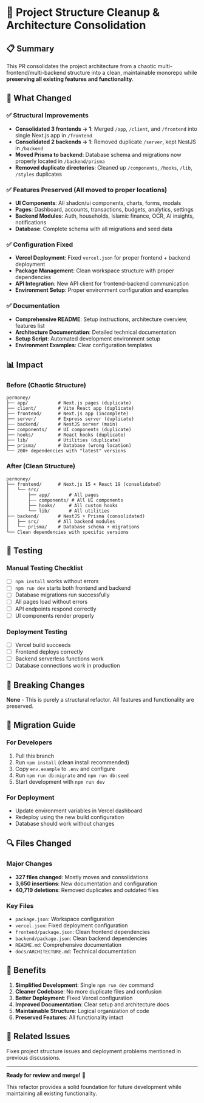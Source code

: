 # 🚀 Project Structure Cleanup & Architecture Consolidation

## 📋 Summary

This PR consolidates the project architecture from a chaotic multi-frontend/multi-backend structure into a clean, maintainable monorepo while **preserving all existing features and functionality**.

## 🎯 What Changed

### ✅ **Structural Improvements**
- **Consolidated 3 frontends → 1**: Merged `/app`, `/client`, and `/frontend` into single Next.js app in `/frontend`
- **Consolidated 2 backends → 1**: Removed duplicate `/server`, kept NestJS in `/backend`
- **Moved Prisma to backend**: Database schema and migrations now properly located in `/backend/prisma`
- **Removed duplicate directories**: Cleaned up `/components`, `/hooks`, `/lib`, `/styles` duplicates

### ✅ **Features Preserved** (All moved to proper locations)
- **UI Components**: All shadcn/ui components, charts, forms, modals
- **Pages**: Dashboard, accounts, transactions, budgets, analytics, settings
- **Backend Modules**: Auth, households, Islamic finance, OCR, AI insights, notifications
- **Database**: Complete schema with all migrations and seed data

### ✅ **Configuration Fixed**
- **Vercel Deployment**: Fixed `vercel.json` for proper frontend + backend deployment
- **Package Management**: Clean workspace structure with proper dependencies
- **API Integration**: New API client for frontend-backend communication
- **Environment Setup**: Proper environment configuration and examples

### ✅ **Documentation**
- **Comprehensive README**: Setup instructions, architecture overview, features list
- **Architecture Documentation**: Detailed technical documentation
- **Setup Script**: Automated development environment setup
- **Environment Examples**: Clear configuration templates

## 📊 Impact

### Before (Chaotic Structure)
```
permoney/
├── app/           # Next.js pages (duplicate)
├── client/        # Vite React app (duplicate)
├── frontend/      # Next.js app (incomplete)
├── server/        # Express server (duplicate)
├── backend/       # NestJS server (main)
├── components/    # UI components (duplicate)
├── hooks/         # React hooks (duplicate)
├── lib/           # Utilities (duplicate)
├── prisma/        # Database (wrong location)
└── 200+ dependencies with "latest" versions
```

### After (Clean Structure)
```
permoney/
├── frontend/      # Next.js 15 + React 19 (consolidated)
│   └── src/
│       ├── app/       # All pages
│       ├── components/ # All UI components
│       ├── hooks/     # All custom hooks
│       └── lib/       # All utilities
├── backend/       # NestJS + Prisma (consolidated)
│   ├── src/       # All backend modules
│   └── prisma/    # Database schema + migrations
└── Clean dependencies with specific versions
```

## 🧪 Testing

### Manual Testing Checklist
- [ ] `npm install` works without errors
- [ ] `npm run dev` starts both frontend and backend
- [ ] Database migrations run successfully
- [ ] All pages load without errors
- [ ] API endpoints respond correctly
- [ ] UI components render properly

### Deployment Testing
- [ ] Vercel build succeeds
- [ ] Frontend deploys correctly
- [ ] Backend serverless functions work
- [ ] Database connections work in production

## 🚨 Breaking Changes

**None** - This is purely a structural refactor. All features and functionality are preserved.

## 📝 Migration Guide

### For Developers
1. Pull this branch
2. Run `npm install` (clean install recommended)
3. Copy `env.example` to `.env` and configure
4. Run `npm run db:migrate` and `npm run db:seed`
5. Start development with `npm run dev`

### For Deployment
- Update environment variables in Vercel dashboard
- Redeploy using the new build configuration
- Database should work without changes

## 🔍 Files Changed

### Major Changes
- **327 files changed**: Mostly moves and consolidations
- **3,650 insertions**: New documentation and configuration
- **40,719 deletions**: Removed duplicates and outdated files

### Key Files
- `package.json`: Workspace configuration
- `vercel.json`: Fixed deployment configuration
- `frontend/package.json`: Clean frontend dependencies
- `backend/package.json`: Clean backend dependencies
- `README.md`: Comprehensive documentation
- `docs/ARCHITECTURE.md`: Technical documentation

## 🎉 Benefits

1. **Simplified Development**: Single `npm run dev` command
2. **Cleaner Codebase**: No more duplicate files and confusion
3. **Better Deployment**: Fixed Vercel configuration
4. **Improved Documentation**: Clear setup and architecture docs
5. **Maintainable Structure**: Logical organization of code
6. **Preserved Features**: All functionality intact

## 🔗 Related Issues

Fixes project structure issues and deployment problems mentioned in previous discussions.

---

**Ready for review and merge!** 🚀

This refactor provides a solid foundation for future development while maintaining all existing functionality.
